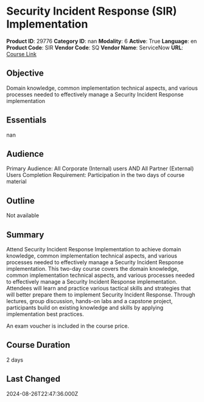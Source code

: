 # Security Incident Response (SIR) Implementation

**Product ID**: 29776
**Category ID**: nan
**Modality**: 6
**Active**: True
**Language**: en
**Product Code**: SIR
**Vendor Code**: SQ
**Vendor Name**: ServiceNow
**URL**: [Course Link](https://www.fastlaneus.com/course/servicenow-sir)

## Objective
Domain knowledge, common implementation technical aspects, and various processes needed to effectively manage a Security Incident Response implementation

## Essentials
nan

## Audience
Primary Audience: All Corporate (Internal) users AND All Partner (External) Users
Completion Requirement: Participation in the two days of course material

## Outline
Not available

## Summary
Attend Security Incident Response Implementation to achieve domain knowledge, common implementation technical aspects, and various processes needed to effectively manage a Security Incident Response implementation. This two-day course covers the domain knowledge, common implementation technical aspects, and various processes needed to effectively manage a Security Incident Response implementation. Attendees will learn and practice various tactical skills and strategies that will better prepare them to implement Security Incident Response. Through lectures, group discussion, hands-on labs and a capstone project, participants build on existing knowledge and skills by applying implementation best practices.

An exam voucher is included in the course price.

## Course Duration
2 days

## Last Changed
2024-08-26T22:47:36.000Z
